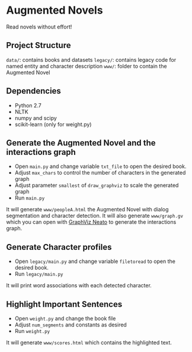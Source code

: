 # Augmented Novels
Read novels without effort!

Project Structure
-----------------

`data/`: contains books and datasets
`legacy/`: contains legacy code for named entity and character description
`www/`: folder to contain the Augmented Novel


Dependencies
-----------------
- Python 2.7
- NLTK
- numpy and scipy
- scikit-learn (only for weight.py)


Generate the Augmented Novel and the interactions graph
-------------------------------------------------------

- Open `main.py` and change variable `txt_file` to open the desired book.
- Adjust `max_chars` to control the number of characters in the generated graph
- Adjust parameter `smallest` of `draw_graphviz` to scale the generated graph
- Run `main.py`

It will generate `www/peopleA.html` the Augmented Novel with dialog segmentation and character detection.
It will also generate `www/graph.gv` which you can open with [GraphViz Neato](http://www.graphviz.org/) to generate the interactions graph.


Generate Character profiles
---------------------------

- Open `legacy/main.py` and change variable `filetoread` to open the desired book.
- Run `legacy/main.py`

It will print word associations with each detected character.


Highlight Important Sentences
-----------------------------

- Open `weight.py` and change the book file
- Adjust `num_segments` and constants as desired
- Run `weight.py`

It will generate `www/scores.html` which contains the highlighted text.